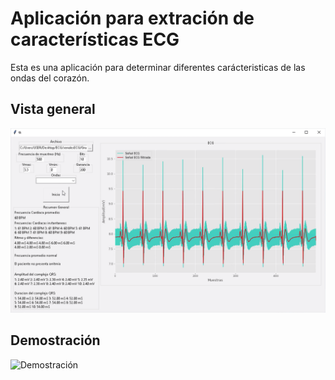 # Aplicación para extración de características ECG

Esta es una aplicación para determinar diferentes carácteristicas de las ondas del corazón.

## Vista general

![Vista general](./Images/Overview.png)

## Demostración

![Demostración](./Images/Demo.gif)





